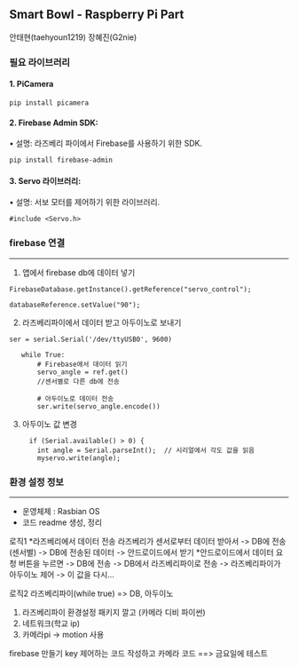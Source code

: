 ## Smart Bowl - Raspberry Pi Part
안태현(taehyoun1219) 장혜진(G2nie)

### 필요 라이브러리

#### 1. PiCamera 
```
pip install picamera
```
#### 2. Firebase Admin SDK:
•	설명: 라즈베리 파이에서 Firebase를 사용하기 위한 SDK.
```
pip install firebase-admin
```
#### 3. Servo 라이브러리:
•	설명: 서보 모터를 제어하기 위한 라이브러리.
```
#include <Servo.h>
```

### firebase 연결
----------------------------------------------

1. 앱에서 firebase db에 데이터 넣기
```
FirebaseDatabase.getInstance().getReference("servo_control");

databaseReference.setValue("90");
```
2. 라즈베리파이에서 데이터 받고 아두이노로 보내기
```
ser = serial.Serial('/dev/ttyUSB0', 9600) 

   while True:
       # Firebase에서 데이터 읽기
       servo_angle = ref.get()
       //센서별로 다른 db에 전송

       # 아두이노로 데이터 전송
       ser.write(servo_angle.encode())
```
3. 아두이노 값 변경
```
     if (Serial.available() > 0) {
       int angle = Serial.parseInt();  // 시리얼에서 각도 값을 읽음
       myservo.write(angle);           
```

### 환경 설정 정보
----------------------------------------------
* 운영체제 : Rasbian OS
* 코드 readme 생성, 정리


로직1
*라즈베리에서 데이터 전송
라즈베리가 센서로부터 데이터 받아서 -> DB에 전송(센서별) -> DB에 전송된 데이터 -> 안드로이드에서 받기
*안드로이드에서 데이터 요청 
버튼을 누르면 -> DB에 전송 -> DB에서 라즈베리파이로 전송 -> 라즈베리파이가 아두이노 제어 -> 이 값을 다시...

로직2
라즈베리파이(while true) => DB, 아두이노

1. 라즈베리파이 환경설정 패키지 깔고 (카메라 디비 파이썬)
2. 네트워크(학교 ip)
3. 카메라pi -> motion 사용

firebase 만들기 key
제어하는 코드 작성하고
카메라 코드
==> 금요일에 테스트
